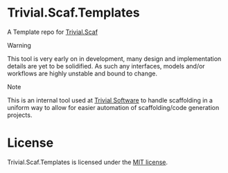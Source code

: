 # Trivial.Scaf.Templates
A Template repo for [Trivial.Scaf](https://github.com/Joxno/Trivial.Scaf)

> [!WARNING]
> This tool is very early on in development, many design and implementation details are yet to be solidified.
> As such any interfaces, models and/or workflows are highly unstable and bound to change.

> [!NOTE]
> This is an internal tool used at [Trivial Software](https://trivialsoftware.co.uk/) to handle scaffolding in a uniform way to allow for easier automation of scaffolding/code generation projects.

# License
Trivial.Scaf.Templates is licensed under the [MIT license](LICENSE).